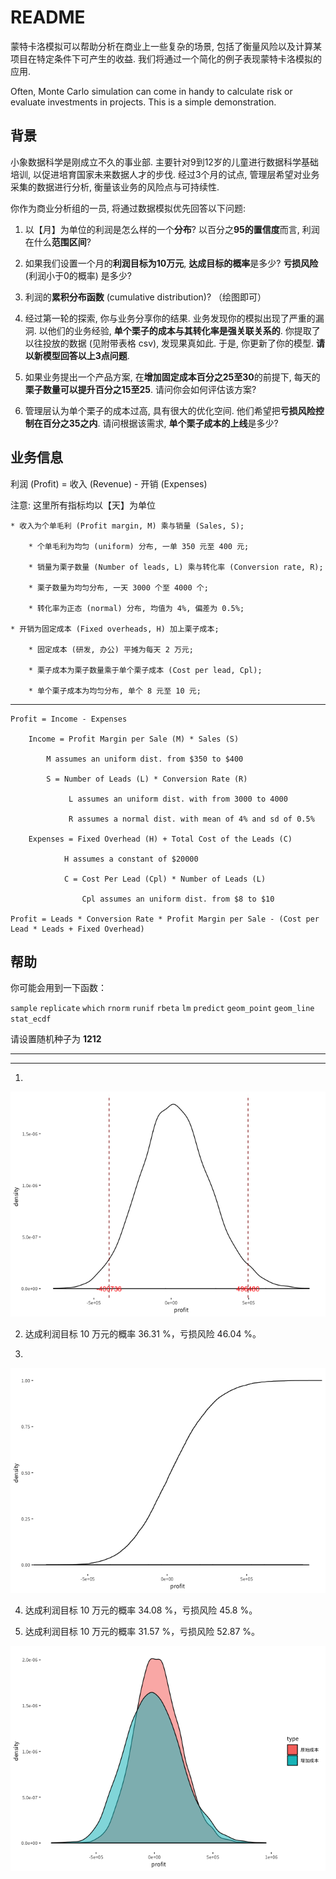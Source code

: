 README
================

蒙特卡洛模拟可以帮助分析在商业上一些复杂的场景, 包括了衡量风险以及计算某项目在特定条件下可产生的收益.
我们将通过一个简化的例子表现蒙特卡洛模拟的应用.

Often, Monte Carlo simulation can come in handy to calculate risk or
evaluate investments in projects. This is a simple demonstration.

## 背景

小象数据科学是刚成立不久的事业部. 主要针对9到12岁的儿童进行数据科学基础培训, 以促进培育国家未来数据人才的步伐. 经过3个月的试点,
管理层希望对业务采集的数据进行分析, 衡量该业务的风险点与可持续性.

你作为商业分析组的一员, 将通过数据模拟优先回答以下问题:

1.  以【月】为单位的利润是怎么样的一个**分布**? 以百分之**95的置信度**而言, 利润在什么**范围区间**?

2.  如果我们设置一个月的**利润目标为10万元**, **达成目标的概率**是多少? **亏损风险** (利润小于0的概率) 是多少?

3.  利润的**累积分布函数** (cumulative distribution)? （绘图即可）

4.  经过第一轮的探索, 你与业务分享你的结果. 业务发现你的模拟出现了严重的漏洞. 以他们的业务经验,
    **单个栗子的成本与其转化率是强关联关系的**.
    你提取了以往投放的数据 (见附带表格 csv), 发现果真如此. 于是, 你更新了你的模型.
    **请以新模型回答以上3点问题**.

5.  如果业务提出一个产品方案, 在**增加固定成本百分之25至30**的前提下, 每天的**栗子数量可以提升百分之15至25**.
    请问你会如何评估该方案?

6.  管理层认为单个栗子的成本过高, 具有很大的优化空间. 他们希望把**亏损风险控制在百分之35之内**. 请问根据该需求,
    **单个栗子成本的上线**是多少?

## 业务信息

利润 (Profit) = 收入 (Revenue) - 开销 (Expenses)

注意: 这里所有指标均以【天】为单位

    * 收入为个单毛利 (Profit margin, M) 乘与销量 (Sales, S);
    
        * 个单毛利为均匀 (uniform) 分布, 一单 350 元至 400 元;
        
        * 销量为栗子数量 (Number of leads, L) 乘与转化率 (Conversion rate, R);
        
        * 栗子数量为均匀分布, 一天 3000 个至 4000 个;
        
        * 转化率为正态 (normal) 分布, 均值为 4%, 偏差为 0.5%;
        
    * 开销为固定成本 (Fixed overheads, H) 加上栗子成本;
    
        * 固定成本 (研发, 办公) 平摊为每天 2 万元;
        
        * 栗子成本为栗子数量乘于单个栗子成本 (Cost per lead, Cpl);
        
        * 单个栗子成本为均匀分布, 单个 8 元至 10 元;

-----

    Profit = Income - Expenses
    
        Income = Profit Margin per Sale (M) * Sales (S)
        
            M assumes an uniform dist. from $350 to $400
        
            S = Number of Leads (L) * Conversion Rate (R)
        
                 L assumes an uniform dist. with from 3000 to 4000
                 
                 R assumes a normal dist. with mean of 4% and sd of 0.5%
            
        Expenses = Fixed Overhead (H) + Total Cost of the Leads (C)
        
                H assumes a constant of $20000
                
                C = Cost Per Lead (Cpl) * Number of Leads (L)
                
                    Cpl assumes an uniform dist. from $8 to $10
    
    Profit = Leads * Conversion Rate * Profit Margin per Sale - (Cost per Lead * Leads + Fixed Overhead)

## 帮助

你可能会用到一下函数：

`sample` `replicate` `which` `rnorm` `runif` `rbeta` `lm` `predict`
`geom_point` `geom_line` `stat_ecdf`

请设置随机种子为 **1212**

-----

-----

1.  
![](README_files/figure-gfm/unnamed-chunk-1-1.png)<!-- -->

2.  达成利润目标 10 万元的概率 36.31 %，亏损风险 46.04 %。

3.  
![](README_files/figure-gfm/unnamed-chunk-2-1.png)<!-- -->

4.  达成利润目标 10 万元的概率 34.08 %，亏损风险 45.8 %。

5.  达成利润目标 10 万元的概率 31.57 %，亏损风险 52.87 %。

![](README_files/figure-gfm/unnamed-chunk-5-1.png)<!-- -->
